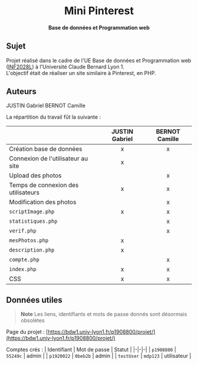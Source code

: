 <div align="center">

# Mini Pinterest 
#### Base de données et Programmation web
</div>

## Sujet

Projet réalisé dans le cadre de l'UE Base de données et Programmation web ([INF2028L](http://offre-de-formations.univ-lyon1.fr/ue-17687/base-de-donnees-et-programmation-web.html)) à l'Université Claude Bernard Lyon 1.  
L'objectif était de réaliser un site similaire à Pinterest, en PHP.

## Auteurs

JUSTIN Gabriel
BERNOT Camille

La répartition du travail fût la suivante : 

| | JUSTIN Gabriel| BERNOT Camille |
|-| :-: | :-: |
| Création base de données |x|x|
| Connexion de l'utilisateur au site |x| |
| Upload des photos | |x|
| Temps de connexion des utilisateurs |x|x|
| Modification des photos | |x|
| `scriptImage.php` |x|x|
| `statistiques.php` | |x|
| `verif.php` | |x|
| `mesPhotos.php` |x| |
| `description.php` |x| |
| `compte.php` | |x|
| `index.php` |x|x|
| CSS |x|x|


## Données utiles

> **Note**
> Les liens, identifiants et mots de passe donnés sont désormais obsolètes

Page du projet : [https://bdw1.univ-lyon1.fr/p1908800/projet/](https://bdw1.univ-lyon1.fr/p1908800/projet/)

Comptes crés : 
| Identifiant | Mot de passe | Statut |
|-|-|-|
| `p1908800` | `55249c` | admin |
| `p1920022` | `0beb2b` | admin |
| `testUser` | `mdp123` | utilisateur |
